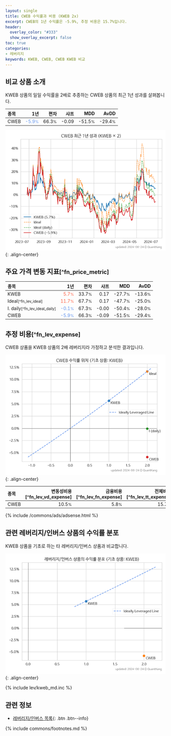 ```yaml
---
layout: single
title: CWEB 수익률과 비용 (KWEB 2x)
excerpt: CWEB의 1년 수익률은 -5.9%, 추정 비용은 15.7%입니다.
header:
  overlay_color: "#333"
  show_overlay_excerpt: false
toc: true
categories:
- 레버리지
keywords: KWEB, CWEB, CWEB KWEB 비교
---
```


## 비교 상품 소개


KWEB 상품의 일일 수익률을 2배로 추종하는 CWEB 상품의 최근 1년 성과를 살펴봅니다.





| **종목** | **1년** | **편차** | **샤프** | **MDD** | **AvDD** |
| :------------ | ------: | -----------: | -------: | ------: | -------: |
| CWEB | <span style="color: cornflowerblue">-5.9<small>%</small></span> | 66.3<small>%</small> | -0.09 | -51.5<small>%</small> | -29.4<small>%</small> |

<!-- more -->


![CWEB](/lev/images/cweb.png){: .align-center}


## 주요 가격 변동 지표<small>[^fn_price_metric]</small>


| **종목** | **1년** | **편차** | **샤프** | **MDD** | **AvDD** |
| :------------ | ------: | -----------: | -------: | ------: | -------: |
| KWEB | <span style="color: tomato">5.7<small>%</small></span> | 33.7<small>%</small> | 0.17 | -27.7<small>%</small> | -13.6<small>%</small> |
| Ideal<small>[^fn_lev_ideal]</small> | <span style="color: tomato">11.7<small>%</small></span> | 67.7<small>%</small> | 0.17 | -47.7<small>%</small> | -25.0<small>%</small> |
| I. daily<small>[^fn_lev_ideal_daily]</small> | <span style="color: cornflowerblue">-0.1<small>%</small></span> | 67.3<small>%</small> | -0.00 | -50.4<small>%</small> | -28.0<small>%</small> |
| CWEB | <span style="color: cornflowerblue">-5.9<small>%</small></span> | 66.3<small>%</small> | -0.09 | -51.5<small>%</small> | -29.4<small>%</small> |


## 추정 비용<small>[^fn_lev_expense]</small><a id="expense"></a>

CWEB 상품을 KWEB 상품의 2배 레버리지라 가정하고 분석한 결과입니다.

![CWEB](/lev/images/cweb_ideal.png){: .align-center}

| **종목** | **변동성비용**[^fn_lev_vd_expense] | **금융비용**[^fn_lev_fn_expense] | **전체비용**[^fn_lev_tt_expense] |
| :------------ | ------: | -----------: | -------: |
| CWEB | 10.5<small>%</small> | 5.8<small>%</small> | 15.7<small>%</small> |

{% include /commons/ads/adsense.html %}



## 관련 레버리지/인버스 상품의 수익률 분포

KWEB 상품을 기초로 하는 타 레버리지/인버스 상품과 비교합니다.

![KWEB](/lev/images/kweb_ideal.png){: .align-center}

{% include lev/kweb_md.inc %}


## 관련 정보

- [레버리지/인버스 목록](/lev/){: .btn .btn--info}

{% include commons/footnotes.md %}